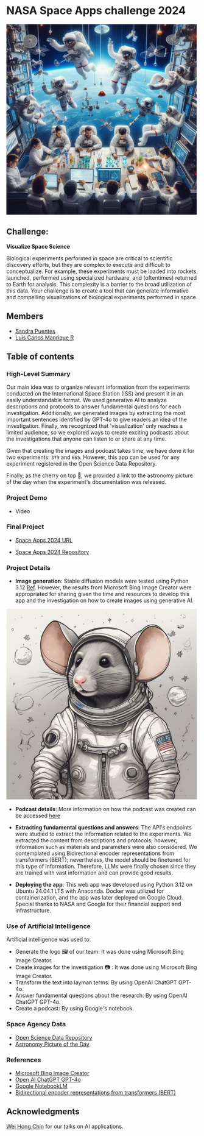 # NASA Space Apps challenge 2024

<img src="./documentation/image.jpeg" alt="Image Description" style="height: 500px;">

## Challenge:
**Visualize Space Science**

Biological experiments performed in space are critical to scientific discovery efforts, but they are complex to execute and difficult to conceptualize. For example, these experiments must be loaded into rockets, launched, performed using specialized hardware, and (oftentimes) returned to Earth for analysis. This complexity is a barrier to the broad utilization of this data. Your challenge is to create a tool that can generate informative and compelling visualizations of biological experiments performed in space.

## Members

- [Sandra Puentes](https://www.linkedin.com/in/sandra-puentes/)
- [Luis Carlos Manrique R](https://www.linkedin.com/in/luiscmanrique/)

## Table of contents

### High-Level Summary

Our main idea was to organize relevant information from the experiments conducted on the International Space Station (ISS) and present it in an easily understandable format. We used generative AI to analyze descriptions and protocols to answer fundamental questions for each investigation. Additionally, we generated images by extracting the most important sentences identified by GPT-4o to give readers an idea of the investigation. Finally, we recognized that 'visualization' only reaches a limited audience, so we explored ways to create exciting podcasts about the investigations that anyone can listen to or share at any time.

Given that creating the images and podcast takes time, we have done it for two experiments: `379` and `665`. However, this app can be used for any experiment registered in the Open Science Data Repository.

Finally, as the cherry on top 🍨, we provided a link to the astronomy picture of the day when the experiment's documentation was released.

### Project Demo
- Video

### Final Project
- [Space Apps 2024 URL](https://streamlit-app-88387863998.us-central1.run.app)

- [Space Apps 2024 Repository](https://github.com/luismanriqueruiz/space_apps_challenge/tree/main/2024)

### Project Details
- **Image generation**: Stable diffusion models were tested using Python 3.12 [Ref](./documentation/Image_generation.ipynb). However, the results from Microsoft Bing Image Creator were appropriated for sharing given the time and resources to develop this app and the investigation on how to create images using generative AI.

<img src="./documentation/diffusion_test.png" alt="Image generated using diffusion models" style="height: 500px;">

- **Podcast details**: More information on how the podcast was created can be accessed [here](./documentation/podcast_creation_science_for_all.md)

- **Extracting fundamental questions and answers**: The API's endpoints were studied to extract the information related to the experiments. We extracted the content from descriptions and protocols; however, information such as materials and parameters were also considered. We contemplated using Bidirectional encoder representations from transformers (BERT); nevertheless, the model should be finetuned for this type of information. Therefore, LLMs were finally chosen since they are trained with vast information and can provide good results.

- **Deploying the app**: This web app was developed using Python 3.12 on Ubuntu 24.04.1 LTS with Anaconda. Docker was utilized for containerization, and the app was later deployed on Google Cloud. Special thanks to NASA and Google for their financial support and infrastructure.

### Use of Artificial Intelligence

Artificial intelligence was used to:
- Generate the logo 🖼️ of our team: It was done using Microsoft Bing Image Creator.
- Create images for the investigation 📷 : It was done using Microsoft Bing Image Creator.
- Transform the text into layman terms: By using OpenAI ChatGPT GPT-4o.
- Answer fundamental questions about the research: By using OpenAI ChatGPT GPT-4o.
- Create a podcast: By using Google's notebook.

### Space Agency Data
- [Open Science Data Repository](https://osdr.nasa.gov)
- [Astronomy Picture of the Day](https://apod.nasa.gov/apod)

### References
- [Microsoft Bing Image Creator](https://copilot.microsoft.com/images/create)
- [Open AI ChatGPT GPT-4o](https://chatgpt.com/)
- [Google NotebookLM](https://notebooklm.google.com)
- [Bidirectional encoder representations from transformers (BERT)](https://en.wikipedia.org/wiki/BERT_(language_model))

## Acknowledgments
[Wei Hong Chin](https://www.linkedin.com/in/wei-hong-chin-68907650/) for our talks on AI applications.